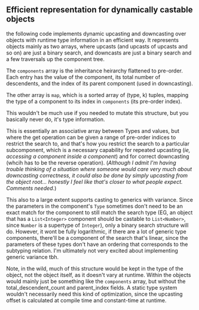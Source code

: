 ## Efficient representation for dynamically castable objects

the following code implements dynamic upcasting and downcasting over objects with runtime type information in an efficient way. It represents objects mainly as two arrays, where upcasts (and upcasts of upcasts and so on) are just a binary search, and downcasts are just a binary search and a few traversals up the component tree.

The `components` array is the inheritance heirarchy flattened to pre-order. Each entry has the value of the component, its total number of descendents, and the index of its parent component (used in downcasting).

The other array is `map`, which is a sorted array of (type, k) tuples, mapping the type of a component to its index in `components` (its pre-order index).

This wouldn't be much use if you needed to mutate this structure, but you basically never do, it's type information.

This is essentially an associative array between Types and values, but where the get operation can be given a range of pre-order indices to restrict the search to, and that's how you restrict the search to a particular subcomponent, which is a necessary capability for repeated upcasting (*ie, accessing a component inside a component*) and for correct downcasting (whcih has to be the reverse operation). (*Although I admit I'm having trouble thinking of a situation where someone would care very much about downcasting correctness, it could also be done by simply upcasting from the object root... honestly I feel like that's closer to what people expect. Comments needed.*)

This also to a large extent supports casting to generics with variance. Since the parameters in the component's `Type` sometimes don't need to be an exact match for the component to still match the search type (EG, an object that has a `List<Integer>` component should be castable to `List<Number>`, since `Number` is a supertype of `Integer`), only a binary search structure will do. However, it wont be fully logarithmic, if there are a lot of generic type components, there'll be a component of the search that's linear, since the parameters of these types don't have an ordering that corresponds to the subtyping relation. I'm ultimately not very excited about implementing generic variance tbh.

Note, in the wild, much of this structure would be kept in the type of the object, not the object itself, as it doesn't vary at runtime. Within the objects would mainly just be something like the `components` array, but without the total_descendent_count and parent_index fields. A static type system wouldn't necessarily need this kind of optimization, since the upcasting offset is calculated at compile time and constant-time at runtime.